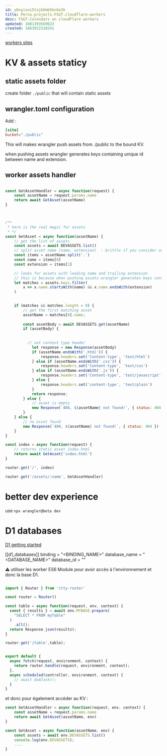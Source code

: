 ```yaml
---
id: y6nyisoi5tajk6mb5knke3k
title: Perso.projects.FSGT.cloudflare-workers
desc: FSGT-Calendars on cloudFlare workers 
updated: 1681393569623
created: 1663922310241
---
```


[workers sites](https://developers.cloudflare.com/workers/platform/sites/start-from-worker)

# KV & assets staticy 

## static assets folder

create folder `./public` that will contain static assets

## wrangler.toml configuration

Add :

```toml
[site]
bucket="./public"
```
This will makes wrangler push assets from ./public to the bound KV.

when pushing assets wrangler generates keys containing unique id between name and extension.


## worker assets handler

```javascript

const GetAssetHandler = async function(request) {
    const assetName = request.params.name
    return await GetAsset(assetName)
}



/**
 * here is the real magic for assets
 * */
const GetAsset = async function(assetName) {
    // get the list of assets
    const assets = await DEVASSETS.list()    
    // split asset name (name, extension)  : brittle if you consider assets with many dots.   
    const items = assetName.split('.')
    const name = items[0]
    const extension = items[1]

    // looks for assets with leading name and trailing extension 
    // this is because when pushing assets wrangler generates keys containing unique ids between name and extension    
    let matches = assets.keys.filter(
        x => x.name.startsWith(name) && x.name.endsWith(extension)
    )
    

    if (matches && matches.length > 0) {
        // get the first matching asset
        assetName = matches[0].name;
        
        const assetBody = await DEVASSETS.get(assetName)
        if (assetBody) {
          
          
          // set content type header 
            let response = new Response(assetBody)
            if (assetName.endsWith('.html')) {        
                response.headers.set('Content-type', 'text/html')
            } else if (assetName.endsWith('.css')) {
                response.headers.set('Content-type', 'text/css')                
            } else if (assetName.endsWith('.js')) {
                response.headers.set('Content-type', 'text/javascript')
            } else {
                response.headers.set('content-type', 'text/plain')
            }
            return response;
        } else {
            // asset is empty
            new Response(`404, ${assetName} not found!`, { status: 404 })
        }
    } else {
        // no asset found
        new Response(`404, ${assetName} not found!`, { status: 404 })
    }
}

const index = async function(request) {
    // returns static asset index.html
    return await GetAsset('index.html')
}

router.get('/', index)

router.get('/assets/:name', GetAssetHandler)
```



# better dev experience

use `npx wrangler@beta dev ` 

# D1 databases

[D1 getting started](https://developers.cloudflare.com/d1/get-started/)




[[d1_databases]]
binding = "<BINDING_NAME>"
database_name = "<DATABASE_NAME>"
database_id = "<UUID>"

⚠️ utiliser les worker ES6 Module
pour avoir accès à l'environnement et donc la base D1.

```javascript

import { Router } from 'itty-router'

const router = Router()

const table = async function(request, env, context) {
  const { results } = await env.MYBASE.prepare(
    "SELECT * FROM myTable"
  )    
    .all();
  return Response.json(results);
}

router.get('/table',table);


export default {
  async fetch(request, environment, context) {
    return router.handle(request, environment, context);
  },
  async scheduled(controller, environment, context) {
    // await doATask();
  }
}

```

et donc pour également accéder au KV : 

```javascript
const GetAssetHandler = async function(request, env, context) {
    const assetName = request.params.name
    return await GetAsset(assetName, env)
}

const GetAsset = async function(assetName, env) {  
    const assets = await env.DEVASSETS.list()    
    console.log(env.DEVASSETS);
    ....
}
```
